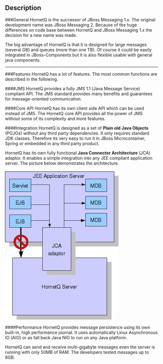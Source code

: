 ## Description

###General
HornetQ is the successor of JBoss Messaging 1.x. The original development name was JBoss Messaging 2. Because of the huge differences on code base between HornetQ and JBoss Messaging 1.x the decision for a new name was made. 

The big advantage of HornetQ is that it is designed for large messages (several GB) and queues (more than one TB). Of course it could be easily integrated in JBoss-Components but it is also flexible usable with general java components. 


----------


###Features
HornetQ has a lot of features. The most common functions are described in the following.

####JMS
HornetQ provides a fully JMS 1.1 (Java Message Service) compliant API. The JMS standard provides many benefits and guarantees for message-oriented communication.

####Core API
HornetQ has its own client side API which can be used instead of JMS. The HornetQ core API provides all the power of JMS without some of its complexity and more features. 

####Integration
HornetQ is designed as a set of **Plain old Java Objects** (POJOs) without any third party dependencies. It only requires standard JDK classes. Therefore its very easy to run it in JBoss Microcontainer, Spring or embedded in any third party product. 

HornetQ has its own fully functional **Java Connector Architecture** (JCA) adaptor. It enables a simple integration into any JEE compliant application server. The picture below demonstrates the architecture.

![Figure JEE Application Server Integration](images/hornetq_jee_application_server_integration.jpg)

####Performance
HornetQ provides message persistence using its own built-in, high performance journal. It uses automatically Linux Asynchronous IO (AIO) or as fall back Java NIO to run on any Java platform.

HornetQ can send and receive multi-gigabyte messages even the server is running with only 50MB of RAM. The developers tested messages up to 8GB.
